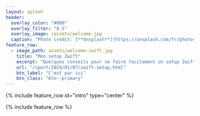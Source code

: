 ```yaml
---
layout: splash
header:
  overlay_color: "#000"
  overlay_filter: "0.5"
  overlay_image: /assets/welcome.jpg
  caption: "Photo credit: [**Unsplash**](https://unsplash.com/fr/photos/photographie-a-vol-doiseau-darbres-et-de-plans-deau-mawU2PoJWfU)"
feature_row:
  - image_path: assets/welcome-zwift.jpg
    title: "Mon setup Zwift"
    excerpt: "Quelques conseils pour se faire facilement un setup Zwift sans se prendre la tête 😅"
    url: "/sport/2024/01/07/zwift-setup.html"
    btn_label: "C'est par ici"
    btn_class: "btn--primary"
---
```


{% include feature_row id="intro" type="center" %}

{% include feature_row %}
